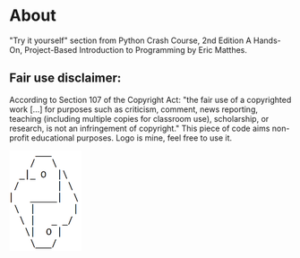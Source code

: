 # About

"Try it yourself" section from Python Crash Course, 2nd Edition A Hands-On, Project-Based Introduction to Programming by Eric Matthes.

## Fair use disclaimer:

According to Section 107 of the Copyright Act: 
"the fair use of a copyrighted work […] for purposes such as criticism, comment, news reporting, teaching (including multiple copies for classroom use), scholarship, or research, is not an infringement of copyright."
This piece of code aims non-profit educational purposes. Logo is mine, feel free to use it.

![Preview1](./logo.png)
